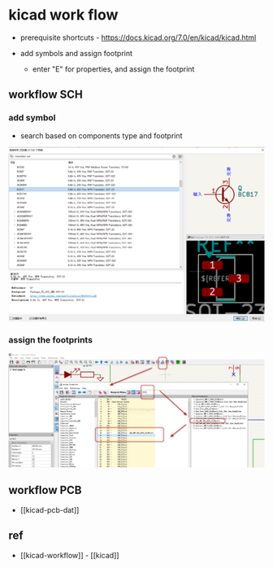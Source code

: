 
# kicad work flow 

- prerequisite shortcuts - https://docs.kicad.org/7.0/en/kicad/kicad.html

- add symbols and assign footprint 
  - enter "E" for properties, and assign the footprint 


## workflow SCH 

### add symbol 

- search based on components type and footprint

![](2024-10-06-16-39-37.png)



### assign the footprints

![](2024-09-18-01-41-13.png)

## workflow PCB

- [[kicad-pcb-dat]]



## ref 

- [[kicad-workflow]] - [[kicad]]